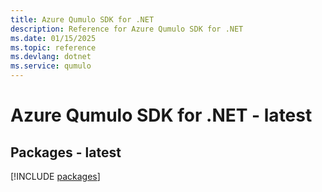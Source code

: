 ```yaml
---
title: Azure Qumulo SDK for .NET
description: Reference for Azure Qumulo SDK for .NET
ms.date: 01/15/2025
ms.topic: reference
ms.devlang: dotnet
ms.service: qumulo
---
```

# Azure Qumulo SDK for .NET - latest
## Packages - latest
[!INCLUDE [packages](qumulo-index.md)]